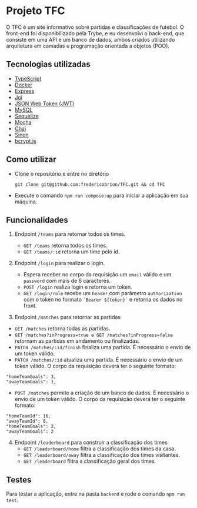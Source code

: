 # Projeto TFC
O TFC é um site informativo sobre partidas e classificações de futebol. O front-end foi disponibilizado pela Trybe, e eu desenvolvi o back-end, que consiste em uma API e um banco de dados, ambos criados utilizando arquitetura em camadas e programação orientada a objetos (POO).

## Tecnologias utilizadas
- <a href="https://www.typescriptlang.org/" target="_blank">TypeScript</a>
- <a href="https://www.docker.com/" target="_blank">Docker</a>
- <a href="https://expressjs.com/" target="_blank">Express</a>
- <a href="https://joi.dev/">Joi</a>
- <a href="https://jwt.io/" target="_blank">JSON Web Token (JWT)</a>
- <a href="https://www.mysql.com/" target="_blank">MySQL</a>
- <a href="https://sequelize.org/" target="_blank">Sequelize</a>
- <a href="https://mochajs.org/" target="_blank">Mocha</a>
- <a href="https://www.chaijs.com/" target="_blank">Chai</a>
- <a href="https://sinonjs.org/" target="_blank">Sinon</a>
- <a href="https://www.npmjs.com/package/bcryptjs" target="_blank">bcrypt.js</a>

## Como utilizar
- Clone o repositório e entre no diretório
  ```
  git clone git@github.com:fredericobrion/TFC.git && cd TFC
  ```
- Execute o comando ```npm run compose:up``` para iniciar a aplicação em sua máquina.

## Funcionalidades
1) Endpoint ```/teams``` para retornar todos os times.
   -  ```GET /teams``` retorna todos os times.
   -  ```GET /teams/:id``` retorna um time pelo id.
  
2) Endpoint ```/login``` para realizar o login.
   - Espera receber no corpo da requisição um ```email``` válido e um ```password``` com mais de 6 caracteres.
   - ```POST /login``` realiza login e retorna um token.
   - ```GET /login/role``` recebe um ```header``` com parâmetro ```authorization``` com o token no formato ``` `Bearer ${token}` ``` e retorna os dados no front.
   
3) Endpoint ```/matches``` para retornar as partidas
  - ```GET /matches``` retorna todas as partidas.
  - ```GET /matches?inProgress=true e GET /matches?inProgress=false``` retornam as partidas em andamento ou finalizadas.
  - ```PATCH /matches/:id/finish``` finaliza uma partida. É necessário o envio de um token válido.
  - ```PATCH /matches/:id``` atualiza uma partida. É necessário o envio de um token válido. O corpo da requisição deverá ter o seguinte formato:
  ```
  "homeTeamGoals": 3,
  "awayTeamGoals": 1,
  ```
  - ```POST /matches``` permite a criação de um banco de dados. É necessário o envio de um token válido. O corpo da requisição deverá ter o seguinte formato:
  ```
  "homeTeamId": 16,
  "awayTeamId": 8,
  "homeTeamGoals": 2,
  "awayTeamGoals": 2
  ```
4) Endpoint ```/leaderboard``` para construir a classificação dos times
   - ```GET /leaderboard/home``` filtra a classificação dos times da casa.
   - ```GET /leaderboard/away``` filtra a classificação dos times visitantes.
   - ```GET /leaderboard``` filtra a classificação geral dos times.
  
  ## Testes
  Para testar a aplicação, entre na pasta ```backend``` e rode o comando ```npm run test```.
